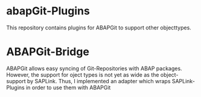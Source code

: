 # abapGit-Plugins
This repository contains plugins for ABAPGit to support other objecttypes.

# ABAPGit-Bridge
ABAPGit allows easy syncing of Git-Repositories with ABAP packages. 
However, the support for oject types is not yet as wide as the object-support by SAPLink.
Thus, I implemented an adapter which wraps SAPLink-Plugins in order to use them with ABAPGit
